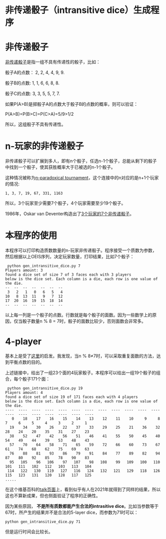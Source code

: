 非传递骰子（intransitive dice）生成程序
==

非传递骰子
===

[非传递骰子](https://en.wikipedia.org/wiki/Intransitive_dice)是指一组不具有传递性的骰子，比如：


骰子A的点数： 2, 2, 4, 4, 9, 9.

骰子B的点数: 1, 1, 6, 6, 8, 8.

骰子C的点数: 3, 3, 5, 5, 7, 7.

如果P(A>B)是掷骰子A的点数大于骰子B的点数的概率，则可以验证：

P(A>B)=P(B>C)=P(C>A)=5/9>1/2

所以，这组骰子不具有传递性。

n-玩家的非传递骰子
===
非传递骰子可以扩展到多人，即有n个骰子，任选n-1个骰子，总能从剩下的骰子中找到一个骰子，使其获胜概率大于已被选的n-1个骰子。

这种情况被称为[n-paradoxical tournament](https://oeis.org/A362137)，这个连接中的n对应的是n+1个玩家的情况:

```1, 3, 7, 19, 67, 331, 1163```

所以，3个玩家至少需要7个骰子，4个玩家需要至少19个骰子。

1986年，Oskar van Deventer构造出了[3个玩家的7个非传递骰子](https://www.mathpuzzle.com/MAA/39-Tournament%20Dice/mathgames_07_11_05.html)。

本程序的使用
===
本程序可以打印构造质数数量的n-玩家非传递骰子。程序接受一个质数为参数，然后根据以上OEIS序列，决定玩家数量，打印结果，比如7个骰子：

```
 python gen_intransitive_dice.py 7
Players amount: 3
found a dice set of size 7 of 3 faces each with 3 players
below is the dice set. Each column is a die, each row is one value of the die.
--  --  --  --  --  --  --
 3   2   1   0   6   5   4
10   8  13  11   9   7  12
17  20  16  19  15  18  14
--  --  --  --  --  --  --
```

以上每一列是一个骰子的点数。行数就是每个骰子的面数。因为一些数学上的原因，仅当骰子数量n % 8 = 7时，骰子的面数比较少，否则面数会非常多。

4-player
===
基本上是受了[这里](https://github.com/NGeorgescu/math_problems/blob/main/intransitive.ipynb)的启发。我发现，当n % 8≠7时，可以采取重复面数的方法，达到平衡点数的目的。

上述链接中，给出了一组23个面的4玩家骰子。本程序可以给出一组19个骰子的组合，每个骰子171个面：

```
 python gen_intransitive_dice.py 19
Players amount: 4
found a dice set of size 19 of 171 faces each with 4 players
below is the dice set. Each column is a die, each row is one value of the die.
----  ----  ----  ----  ----  ----  ----  ----  ----  ----  ----  ----  ----  ----  ----  ----  ----  ----  ----
   0    18    17    16    15    14    13    12    11    10     9     8     7     6     5     4     3     2     1
  19    34    30    26    22    37    33    29    25    21    36    32    28    24    20    35    31    27    23
  38    52    47    42    56    51    46    41    55    50    45    40    54    49    44    39    53    48    43
  57    70    64    58    71    65    59    72    66    60    73    67    61    74    68    62    75    69    63
  76    88    81    93    86    79    91    84    77    89    82    94    87    80    92    85    78    90    83
  95   105    96   106    97   107    98   108    99   109   100   110   101   111   102   112   103   113   104
 114   122   130   119   127   116   124   132   121   129   118   126   115   123   131   120   128   117   125
.....
```

在这个维基百科的[talk页面](https://en.wikipedia.org/wiki/Talk:Intransitive_dice)上，看到似乎有人在2021年就得到了同样的结果，所以这也不算新成果，但也侧面验证了程序的正确性。

因为某些原因， **不是所有质数都能产生合法的intrasitive dice**。比如当参数等于67时，所产生的结果并不是合法的5-layer dice，而参数为71时可以：

```
python gen_intransitive_dice.py 71
```

但是运行时间会比较长。


